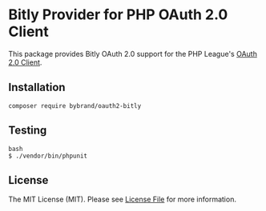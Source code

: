 # Bitly Provider for PHP OAuth 2.0 Client

This package provides Bitly OAuth 2.0 support for the PHP League's [OAuth 2.0 Client](https://github.com/thephpleague/oauth2-client).

## Installation

```
composer require bybrand/oauth2-bitly
```

## Testing

```
bash
$ ./vendor/bin/phpunit
```

## License

The MIT License (MIT). Please see [License File](https://github.com/bybrand/oauth2-bitly/blob/master/LICENSE) for more information.
